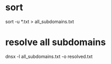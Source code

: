# sort

sort -u *.txt > all_subdomains.txt


# resolve all subdomains

dnsx -l all_subdomains.txt -o resolved.txt

